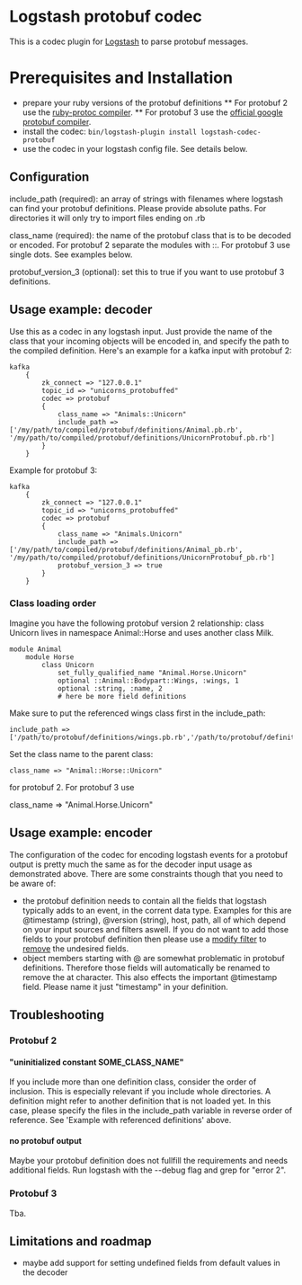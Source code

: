 # Logstash protobuf codec

This is a codec plugin for [Logstash](https://github.com/elastic/logstash) to parse protobuf messages.

# Prerequisites and Installation
 
* prepare your ruby versions of the protobuf definitions
** For protobuf 2 use the [ruby-protoc compiler](https://github.com/codekitchen/ruby-protocol-buffers).
** For protobuf 3 use the [official google protobuf compiler](https://developers.google.com/protocol-buffers/docs/reference/ruby-generated).
* install the codec: `bin/logstash-plugin install logstash-codec-protobuf`
* use the codec in your logstash config file. See details below.

## Configuration

include_path  (required): an array of strings with filenames where logstash can find your protobuf definitions. Please provide absolute paths. For directories it will only try to import files ending on .rb

class_name    (required): the name of the protobuf class that is to be decoded or encoded. For protobuf 2 separate the modules with ::. For protobuf 3 use single dots. See examples below.

protobuf_version_3 (optional): set this to true if you want to use protobuf 3 definitions. 

## Usage example: decoder

Use this as a codec in any logstash input. Just provide the name of the class that your incoming objects will be encoded in, and specify the path to the compiled definition.
Here's an example for a kafka input with protobuf 2:

	kafka 
		{
			zk_connect => "127.0.0.1"
			topic_id => "unicorns_protobuffed"
			codec => protobuf 
			{
				class_name => "Animals::Unicorn"
				include_path => ['/my/path/to/compiled/protobuf/definitions/Animal.pb.rb', '/my/path/to/compiled/protobuf/definitions/UnicornProtobuf.pb.rb']
			}
		}

Example for protobuf 3:

	kafka 
		{
			zk_connect => "127.0.0.1"
			topic_id => "unicorns_protobuffed"
			codec => protobuf 
			{
				class_name => "Animals.Unicorn"
				include_path => ['/my/path/to/compiled/protobuf/definitions/Animal_pb.rb', '/my/path/to/compiled/protobuf/definitions/UnicornProtobuf_pb.rb']
				protobuf_version_3 => true
			}
		}	 

### Class loading order

Imagine you have the following protobuf version 2 relationship: class Unicorn lives in namespace Animal::Horse and uses another class Milk. 

	module Animal
  		module Horse
    		class Unicorn
    			set_fully_qualified_name "Animal.Horse.Unicorn"
			    optional ::Animal::Bodypart::Wings, :wings, 1
			    optional :string, :name, 2
			    # here be more field definitions

Make sure to put the referenced wings class first in the include_path:

	include_path => ['/path/to/protobuf/definitions/wings.pb.rb','/path/to/protobuf/definitions/unicorn.pb.rb']

Set the class name to the parent class:
	
	class_name => "Animal::Horse::Unicorn"

for protobuf 2. For protobuf 3 use 

  class_name => "Animal.Horse.Unicorn"


## Usage example: encoder

The configuration of the codec for encoding logstash events for a protobuf output is pretty much the same as for the decoder input usage as demonstrated above. There are some constraints though that you need to be aware of:
* the protobuf definition needs to contain all the fields that logstash typically adds to an event, in the corrent data type. Examples for this are @timestamp (string), @version (string), host, path, all of which depend on your input sources and filters aswell. If you do not want to add those fields to your protobuf definition then please use a [modify filter](https://www.elastic.co/guide/en/logstash/current/plugins-filters-mutate.html) to [remove](https://www.elastic.co/guide/en/logstash/current/plugins-filters-mutate.html#plugins-filters-mutate-remove_field) the undesired fields.
* object members starting with @ are somewhat problematic in protobuf definitions. Therefore those fields will automatically be renamed to remove the at character. This also effects the important @timestamp field. Please name it just "timestamp" in your definition.


## Troubleshooting

### Protobuf 2 
#### "uninitialized constant SOME_CLASS_NAME"

If you include more than one definition class, consider the order of inclusion. This is especially relevant if you include whole directories. A definition might refer to another definition that is not loaded yet. In this case, please specify the files in the include_path variable in reverse order of reference. See 'Example with referenced definitions' above.

#### no protobuf output

Maybe your protobuf definition does not fullfill the requirements and needs additional fields. Run logstash with the --debug flag and grep for "error 2".

### Protobuf 3

Tba.

## Limitations and roadmap

* maybe add support for setting undefined fields from default values in the decoder


